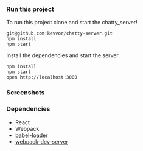 
### Run this project

To run this project clone and start the chatty_server!

```
git@github.com:kevvor/chatty-server.git
npm install
npm start
```

Install the dependencies and start the server.

```
npm install
npm start
open http://localhost:3000
```


### Screenshots



### Dependencies

* React
* Webpack
* [babel-loader](https://github.com/babel/babel-loader)
* [webpack-dev-server](https://github.com/webpack/webpack-dev-server)
